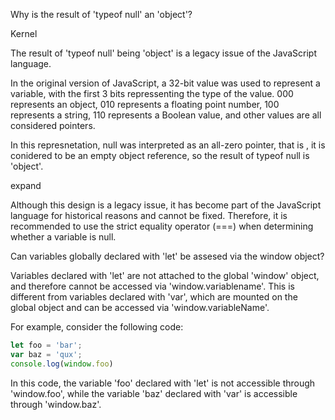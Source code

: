 Why is the result of 'typeof null' an 'object'?

Kernel

The result of 'typeof null' being 'object' is a legacy issue of the JavaScript language.

In the original version of JavaScript, a 32-bit value was used to represent a variable, with the first 3 bits repressenting the type of the value. 000 represents an object, 010 represents a floating point number, 100 represents a string, 110 represents a Boolean value, and other values are all considered pointers.

In this represnetation, null was interpreted as an all-zero pointer, that is , it is conidered to be an empty object reference, so the result of typeof null is 'object'.

expand

Although this design is a legacy issue, it has become part of the JavaScript language for historical reasons and cannot be fixed. Therefore, it is recommended to use the strict equality operator (===) when determining whether a variable is null.

Can variables globally declared with 'let' be assesed via the window object?

Variables declared with 'let' are not attached to the global 'window' object, and therefore cannot be accessed via 'window.variablename'. This is different from variables declared with 'var', which are mounted on the global object and can be accessed via 'window.variableName'.

For example, consider the following code:

```js
let foo = 'bar';
var baz = 'qux';
console.log(window.foo)
```

In this code, the variable 'foo' declared with 'let' is not accessible through 'window.foo', while the variable 'baz' declared with 'var' is accessible through 'window.baz'.
